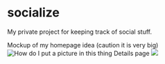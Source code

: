 # socialize
My private project for keeping track of social stuff.

Mockup of my homepage idea (caution it is very big)
![How do I put a picture in this thing](https://trello-attachments.s3.amazonaws.com/5a20577589b5595c5890a607/5a941dada3d69bed9088e171/4854ef5a061166cd3d6570f4416d4e28/New_Project_1.jpg)
Details page
![](https://trello-attachments.s3.amazonaws.com/5a20577589b5595c5890a607/5a94522e3734d5f9ae57d22c/4645c9a507c31141e964398c45c60cd6/New_Project_1.jpg)

  